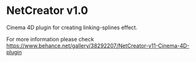 # NetCreator v1.0
Cinema 4D plugin for creating linking-splines effect.

For more information please check https://www.behance.net/gallery/38292207/NetCreator-v11-Cinema-4D-plugin

